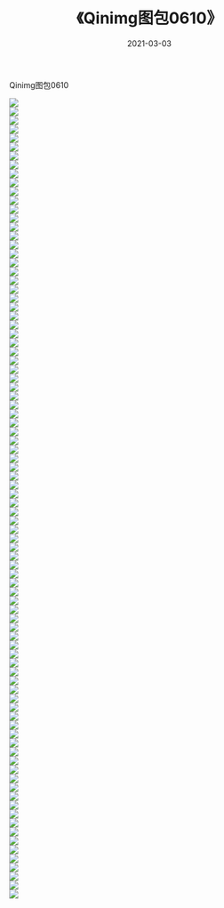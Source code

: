 ﻿---
layout: post
title:  《Qinimg图包0610》
date:   2021-03-03
img: http://imgx.orgx.ga/Qinimg图包/Qinimg图包0610/000.jpg
categories: [美女, 清纯, 唯美]
---

Qinimg图包0610

 ![](http://imgx.orgx.ga/Qinimg图包/Qinimg图包0610/001.jpg) <br>![](http://imgx.orgx.ga/Qinimg图包/Qinimg图包0610/002.jpg) <br>![](http://imgx.orgx.ga/Qinimg图包/Qinimg图包0610/003.jpg) <br>![](http://imgx.orgx.ga/Qinimg图包/Qinimg图包0610/004.jpg) <br>![](http://imgx.orgx.ga/Qinimg图包/Qinimg图包0610/005.jpg) <br>![](http://imgx.orgx.ga/Qinimg图包/Qinimg图包0610/006.jpg) <br>![](http://imgx.orgx.ga/Qinimg图包/Qinimg图包0610/007.jpg) <br>![](http://imgx.orgx.ga/Qinimg图包/Qinimg图包0610/008.jpg) <br>![](http://imgx.orgx.ga/Qinimg图包/Qinimg图包0610/009.jpg) <br>![](http://imgx.orgx.ga/Qinimg图包/Qinimg图包0610/010.jpg) <br>![](http://imgx.orgx.ga/Qinimg图包/Qinimg图包0610/011.jpg) <br>![](http://imgx.orgx.ga/Qinimg图包/Qinimg图包0610/012.jpg) <br>![](http://imgx.orgx.ga/Qinimg图包/Qinimg图包0610/013.jpg) <br>![](http://imgx.orgx.ga/Qinimg图包/Qinimg图包0610/014.jpg) <br>![](http://imgx.orgx.ga/Qinimg图包/Qinimg图包0610/015.jpg) <br>![](http://imgx.orgx.ga/Qinimg图包/Qinimg图包0610/016.jpg) <br>![](http://imgx.orgx.ga/Qinimg图包/Qinimg图包0610/017.jpg) <br>![](http://imgx.orgx.ga/Qinimg图包/Qinimg图包0610/018.jpg) <br>![](http://imgx.orgx.ga/Qinimg图包/Qinimg图包0610/019.jpg) <br>![](http://imgx.orgx.ga/Qinimg图包/Qinimg图包0610/020.jpg) <br>![](http://imgx.orgx.ga/Qinimg图包/Qinimg图包0610/021.jpg) <br>![](http://imgx.orgx.ga/Qinimg图包/Qinimg图包0610/022.jpg) <br>![](http://imgx.orgx.ga/Qinimg图包/Qinimg图包0610/023.jpg) <br>![](http://imgx.orgx.ga/Qinimg图包/Qinimg图包0610/024.jpg) <br>![](http://imgx.orgx.ga/Qinimg图包/Qinimg图包0610/025.jpg) <br>![](http://imgx.orgx.ga/Qinimg图包/Qinimg图包0610/026.jpg) <br>![](http://imgx.orgx.ga/Qinimg图包/Qinimg图包0610/027.jpg) <br>![](http://imgx.orgx.ga/Qinimg图包/Qinimg图包0610/028.jpg) <br>![](http://imgx.orgx.ga/Qinimg图包/Qinimg图包0610/029.jpg) <br>![](http://imgx.orgx.ga/Qinimg图包/Qinimg图包0610/030.jpg) <br>![](http://imgx.orgx.ga/Qinimg图包/Qinimg图包0610/031.jpg) <br>![](http://imgx.orgx.ga/Qinimg图包/Qinimg图包0610/032.jpg) <br>![](http://imgx.orgx.ga/Qinimg图包/Qinimg图包0610/033.jpg) <br>![](http://imgx.orgx.ga/Qinimg图包/Qinimg图包0610/034.jpg) <br>![](http://imgx.orgx.ga/Qinimg图包/Qinimg图包0610/035.jpg) <br>![](http://imgx.orgx.ga/Qinimg图包/Qinimg图包0610/036.jpg) <br>![](http://imgx.orgx.ga/Qinimg图包/Qinimg图包0610/037.jpg) <br>![](http://imgx.orgx.ga/Qinimg图包/Qinimg图包0610/038.jpg) <br>![](http://imgx.orgx.ga/Qinimg图包/Qinimg图包0610/039.jpg) <br>![](http://imgx.orgx.ga/Qinimg图包/Qinimg图包0610/040.jpg) <br>![](http://imgx.orgx.ga/Qinimg图包/Qinimg图包0610/041.jpg) <br>![](http://imgx.orgx.ga/Qinimg图包/Qinimg图包0610/042.jpg) <br>![](http://imgx.orgx.ga/Qinimg图包/Qinimg图包0610/043.jpg) <br>![](http://imgx.orgx.ga/Qinimg图包/Qinimg图包0610/044.jpg) <br>![](http://imgx.orgx.ga/Qinimg图包/Qinimg图包0610/045.jpg) <br>![](http://imgx.orgx.ga/Qinimg图包/Qinimg图包0610/046.jpg) <br>![](http://imgx.orgx.ga/Qinimg图包/Qinimg图包0610/047.jpg) <br>![](http://imgx.orgx.ga/Qinimg图包/Qinimg图包0610/048.jpg) <br>![](http://imgx.orgx.ga/Qinimg图包/Qinimg图包0610/049.jpg) <br>![](http://imgx.orgx.ga/Qinimg图包/Qinimg图包0610/050.jpg) <br>![](http://imgx.orgx.ga/Qinimg图包/Qinimg图包0610/051.jpg) <br>![](http://imgx.orgx.ga/Qinimg图包/Qinimg图包0610/052.jpg) <br>![](http://imgx.orgx.ga/Qinimg图包/Qinimg图包0610/053.jpg) <br>![](http://imgx.orgx.ga/Qinimg图包/Qinimg图包0610/054.jpg) <br>![](http://imgx.orgx.ga/Qinimg图包/Qinimg图包0610/055.jpg) <br>![](http://imgx.orgx.ga/Qinimg图包/Qinimg图包0610/056.jpg) <br>![](http://imgx.orgx.ga/Qinimg图包/Qinimg图包0610/057.jpg) <br>![](http://imgx.orgx.ga/Qinimg图包/Qinimg图包0610/058.jpg) <br>![](http://imgx.orgx.ga/Qinimg图包/Qinimg图包0610/059.jpg) <br>![](http://imgx.orgx.ga/Qinimg图包/Qinimg图包0610/060.jpg) <br>![](http://imgx.orgx.ga/Qinimg图包/Qinimg图包0610/061.jpg) <br>![](http://imgx.orgx.ga/Qinimg图包/Qinimg图包0610/062.jpg) <br>![](http://imgx.orgx.ga/Qinimg图包/Qinimg图包0610/063.jpg) <br>![](http://imgx.orgx.ga/Qinimg图包/Qinimg图包0610/064.jpg) <br>![](http://imgx.orgx.ga/Qinimg图包/Qinimg图包0610/065.jpg) <br>![](http://imgx.orgx.ga/Qinimg图包/Qinimg图包0610/066.jpg) <br>![](http://imgx.orgx.ga/Qinimg图包/Qinimg图包0610/067.jpg) <br>![](http://imgx.orgx.ga/Qinimg图包/Qinimg图包0610/068.jpg) <br>![](http://imgx.orgx.ga/Qinimg图包/Qinimg图包0610/069.jpg) <br>![](http://imgx.orgx.ga/Qinimg图包/Qinimg图包0610/070.jpg) <br>![](http://imgx.orgx.ga/Qinimg图包/Qinimg图包0610/071.jpg) <br>![](http://imgx.orgx.ga/Qinimg图包/Qinimg图包0610/072.jpg) <br>![](http://imgx.orgx.ga/Qinimg图包/Qinimg图包0610/073.jpg) <br>![](http://imgx.orgx.ga/Qinimg图包/Qinimg图包0610/074.jpg) <br>![](http://imgx.orgx.ga/Qinimg图包/Qinimg图包0610/075.jpg) <br>![](http://imgx.orgx.ga/Qinimg图包/Qinimg图包0610/076.jpg) <br>![](http://imgx.orgx.ga/Qinimg图包/Qinimg图包0610/077.jpg) <br>![](http://imgx.orgx.ga/Qinimg图包/Qinimg图包0610/078.jpg) <br>![](http://imgx.orgx.ga/Qinimg图包/Qinimg图包0610/079.jpg) <br>![](http://imgx.orgx.ga/Qinimg图包/Qinimg图包0610/080.jpg) <br>![](http://imgx.orgx.ga/Qinimg图包/Qinimg图包0610/081.jpg) <br>![](http://imgx.orgx.ga/Qinimg图包/Qinimg图包0610/082.jpg) <br>![](http://imgx.orgx.ga/Qinimg图包/Qinimg图包0610/083.jpg) <br>![](http://imgx.orgx.ga/Qinimg图包/Qinimg图包0610/084.jpg) <br>![](http://imgx.orgx.ga/Qinimg图包/Qinimg图包0610/085.jpg) <br>![](http://imgx.orgx.ga/Qinimg图包/Qinimg图包0610/086.jpg) <br>![](http://imgx.orgx.ga/Qinimg图包/Qinimg图包0610/087.jpg) <br>![](http://imgx.orgx.ga/Qinimg图包/Qinimg图包0610/088.jpg) <br>![](http://imgx.orgx.ga/Qinimg图包/Qinimg图包0610/089.jpg) <br>![](http://imgx.orgx.ga/Qinimg图包/Qinimg图包0610/090.jpg) <br>